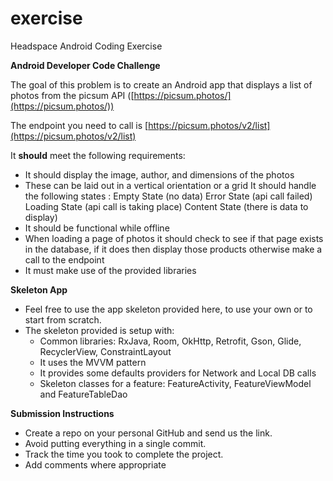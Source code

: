 # exercise
Headspace Android Coding Exercise

**Android Developer Code Challenge**

The goal of this problem is to create an Android app that displays a list of photos from the picsum API ([https://picsum.photos/](https://picsum.photos/))

The endpoint you need to call is [https://picsum.photos/v2/list](https://picsum.photos/v2/list)

It **should** meet the following requirements:

- It should display the image, author, and dimensions of the photos
- These can be laid out in a vertical orientation or a grid
It should handle the following states :
    Empty State (no data)
    Error State (api call failed)
    Loading State (api call is taking place)
    Content State (there is data to display)
- It should be functional while offline
- When loading a page of photos it should check to see if that page exists in the database, if it does then display those products otherwise make a call to the endpoint
- It must make use of the provided libraries

**Skeleton App**

- Feel free to use the app skeleton provided here, to use your own or to start from scratch.
- The skeleton provided is setup with:
    - Common libraries: RxJava, Room, OkHttp, Retrofit, Gson, Glide, RecyclerView, ConstraintLayout
    - It uses the MVVM pattern
    - It provides some defaults providers for Network and Local DB calls
    - Skeleton classes for a feature: FeatureActivity, FeatureViewModel and FeatureTableDao

**Submission Instructions**

- Create a repo on your personal GitHub and send us the link.
- Avoid putting everything in a single commit.
- Track the time you took to complete the project.
- Add comments where appropriate
